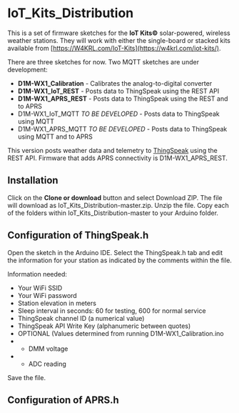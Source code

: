 # IoT_Kits_Distribution
This is a set of firmware sketches for the **IoT Kits©** solar-powered, wireless weather stations. They will work with either the single-board or stacked kits available from [https://W4KRL.com/IoT-Kits](https://w4krl.com/iot-kits/).

There are three sketches for now. Two MQTT sketches are under development:
- **D1M-WX1_Calibration** - Calibrates the analog-to-digital converter
- **D1M-WX1_IoT_REST** - Posts data to ThingSpeak using the REST API
- **D1M-WX1_APRS_REST** - Posts data to ThingSpeak using the REST and to APRS
- D1M-WX1_IoT_MQTT *TO BE DEVELOPED* - Posts data to ThingSpeak using MQTT
- D1M-WX1_APRS_MQTT *TO BE DEVELOPED* - Posts data to ThingSpeak using MQTT and to APRS

This version posts weather data and telemetry to [ThingSpeak](http://www.thingspeak.com) using the REST API. Firmware that adds APRS connectivity is D1M-WX1_APRS_REST. 
## Installation
Click on the **Clone or download** button and select Download ZIP. The file will download as IoT_Kits_Distribution-master.zip. Unzip the file. Copy each of the folders within IoT_Kits_Distribution-master to your Arduino folder.
## Configuration of ThingSpeak.h
Open the sketch in the Arduino IDE. Select the ThingSpeak.h tab and edit the information for your station as indicated by the comments within the file. 

Information needed:
- Your WiFi SSID
- Your WiFi password
- Station elevation in meters
- Sleep interval in seconds: 60 for testing, 600 for normal service
- ThingSpeak channel ID (a numerical value)
- ThingSpeak API Write Key (alphanumeric between quotes)
- OPTIONAL (Values determined from running D1M-WX1_Calibration.ino
- - DMM voltage
- - ADC reading

Save the file.
## Configuration of APRS.h

